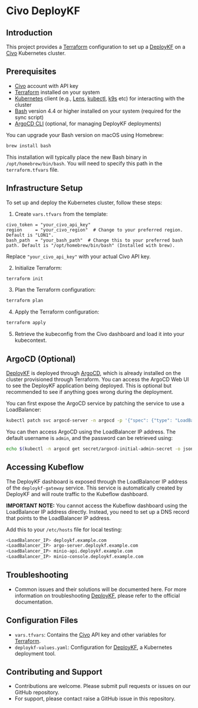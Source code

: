 # Civo DeployKF

## Introduction

This project provides a [Terraform](https://www.terraform.io/) configuration to set up a [DeployKF](https://www.deploykf.org/) on a [Civo](https://www.civo.com/) Kubernetes cluster.

## Prerequisites

* [Civo](https://www.civo.com/) account with API key
* [Terraform](https://www.terraform.io/) installed on your system
* [Kubernetes](https://kubernetes.io/) client (e.g., [Lens](https://k8slens.dev/), [kubectl](https://kubernetes.io/docs/reference/kubectl/), [k9s](https://k9scli.io/) etc) for interacting with the cluster
* [Bash](https://www.gnu.org/software/bash/) version 4.4 or higher installed on your system (required for the sync script)
* [ArgoCD CLI](https://argo-cd.readthedocs.io/en/stable/cli_installation/) (optional, for managing DeployKF deployments)

You can upgrade your Bash version on macOS using Homebrew:
```bash
brew install bash
```

This installation will typically place the new Bash binary in `/opt/homebrew/bin/bash`. You will need to specify this path in the `terraform.tfvars` file.

## Infrastructure Setup

To set up and deploy the Kubernetes cluster, follow these steps:

1. Create `vars.tfvars` from the template:
```hcl
civo_token = "your_civo_api_key"
region     = "your_civo_region"  # Change to your preferred region. Default is "LON1".
bash_path  = "your_bash_path"  # Change this to your preferred bash path. Default is "/opt/homebrew/bin/bash" (Installed with brew).
```
Replace `"your_civo_api_key"` with your actual Civo API key.

2. Initialize Terraform:
```bash
terraform init
```

3. Plan the Terraform configuration:
```bash
terraform plan
```

4. Apply the Terraform configuration:
```bash
terraform apply
```

5. Retrieve the kubeconfig from the Civo dashboard and load it into your kubecontext.

## ArgoCD (Optional)

[DeployKF](https://www.deploykf.org/) is deployed through [ArgoCD](https://argo-cd.readthedocs.io/en/stable/), which is already installed on the cluster provisioned through Terraform. You can access the ArgoCD Web UI to see the DeployKF application being deployed. This is optional but recommended to see if anything goes wrong during the deployment.

You can first expose the ArgoCD service by patching the service to use a LoadBalancer:

```bash
kubectl patch svc argocd-server -n argocd -p '{"spec": {"type": "LoadBalancer"}}'
```

You can then access ArgoCD using the LoadBalancer IP address. The default username is `admin`, and the password can be retrieved using:

```bash
echo $(kubectl -n argocd get secret/argocd-initial-admin-secret -o jsonpath="{.data.password}" | base64 -d)
```

## Accessing Kubeflow

The DeployKF dashboard is exposed through the LoadBalancer IP address of the `deploykf-gateway` service. This service is automatically created by DeployKF and will route traffic to the Kubeflow dashboard.

**IMPORTANT NOTE:** You cannot access the Kubeflow dashboard using the LoadBalancer IP address directly. Instead, you need to set up a DNS record that points to the LoadBalancer IP address.

Add this to your ```/etc/hosts``` file for local testing:

```bash
<LoadBalancer_IP> deploykf.example.com
<LoadBalancer_IP> argo-server.deploykf.example.com
<LoadBalancer_IP> minio-api.deploykf.example.com
<LoadBalancer_IP> minio-console.deploykf.example.com
```

## Troubleshooting

* Common issues and their solutions will be documented here. For more information on troubleshooting [DeployKF](https://www.deploykf.org/docs/latest/troubleshooting/), please refer to the official documentation.

## Configuration Files

* `vars.tfvars`: Contains the [Civo](https://www.civo.com/) API key and other variables for [Terraform](https://www.terraform.io/).
* `deploykf-values.yaml`: Configuration for [DeployKF](https://www.deploykf.org/), a Kubernetes deployment tool.

## Contributing and Support

* Contributions are welcome. Please submit pull requests or issues on our GitHub repository.
* For support, please contact raise a GitHub issue in this repository.
